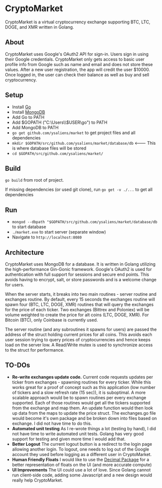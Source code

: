 # CryptoMarket
CryptoMarket is a virtual cryptocurrency exchange supporting BTC, LTC, DOGE, and XMR written in Golang.

## About 
CryptoMarket uses Google's OAuth2 API for sign-in. Users sign in using their Google credentials. CryptoMarket only gets access to basic user profile info from Google such as name and email and does not store these values. After a new user registration, the app will credit the user $10000.
Once logged in, the user can check their balance as well as buy and sell cryptocurrency.


## Setup
* Install [Go](https://golang.org/)
* Install [MongoDB](https://www.mongodb.com/download-center?jmp=homepage#community)
* Add Go to PATH
* Add $GOPATH ("C:\Users\\$USER\go") to PATH
* Add MongoDB to PATH
* `go get github.com/ysaliens/market` to get project files and all dependencies
* `mkdir $GOPATH/src/github.com/ysaliens/market/database/db` <--- This is where database files will be stored
* `cd $GOPATH/src/github.com/ysaliens/market/`

## Build
`go build` from root of project.

If missing dependencies (or used git clone), run `go get -v ./...` to get all dependencies

## Run 
* `mongod --dbpath "$GOPATH/src/github.com/ysaliens/market/database/db` to start database
* `./market.exe` to start server (separate window)
* Navigate to `http://localhost:8080`

## Architecture
CryptoMarket uses MongoDB for a database. It is written in Golang utilizing the high-performance Gin-Gonic framework. Google's OAuth2 is used for authentication with full support for sessions and secure end points. This avoids having to encrypt, salt, or store passwords and is a welcome change for users.

When the server starts, it breaks into two main routines - server routine and exchanges routine. By default, every 15 seconds the exchanges routine will spawn four (BTC, LTC, DOGE, XMR) routines that will query the exchanges for the price of each ticker. Two exchanges (Bittrex and Poloniex) will be volume weighted to create the price for alt coins (LTC, DOGE, XMR). For Bitcoin (BTC), only Coinbase is currently used. 

The server routine (and any subroutines it spawns for users) are passed the address of the struct holding current prices for all coins. This avoids each user session trying to query prices of cryptocurrencies and hence keeps load on the server low. A Read/Write mutex is used to synchronize access to the struct for performance.

## TO-DOs
* __Re-write exchanges update code.__ Current code requests updates per ticker from exchanges - spawning routines for every ticker. While this works great for a proof of concept such as this application (low number of tickers and a slow refresh rate (15 sec)), it is suboptimal. A more scalable approach would be to spawn routines per every exchange supported. Each of those routines would get all the tickers supported from the exchange and map them. An update function would then look up data from the maps to update the price struct. The exchanges.go file would become it's own package and be broken down into files based on exchange. I did not have time to do this.
* __Automated unit testing__ As I re-wrote things a lot (testing by hand), I did not have time to write automated unit tests. Golang has very good support for testing and given more time I would add that.
* __Better Logout__ The current logout button is a redirect to the login page allowing another login. To logout, one needs to log out of the Google account they used before logging as a different user in CryptoMarket.
* __Human Friendly Floats__ I would like to use the [Decimal Package](https://github.com/shopspring/decimal) for a better representation of floats on the UI (and more accurate compute)
* __UI Improvements__ The UI could use a lot of love. Since Golang cannot run client-side code, adding some Javascript and a new design would really help CryptoMarket.

